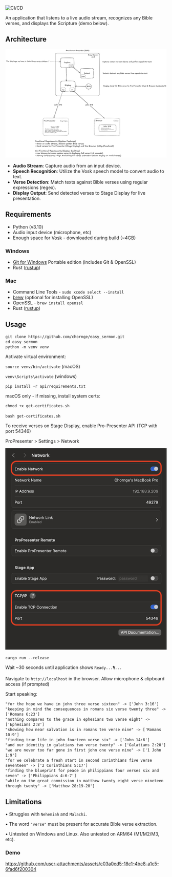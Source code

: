 ![CI/CD](https://github.com/chornge/easy_sermon/actions/workflows/build.yml/badge.svg?branch=main)

An application that listens to a live audio stream, recognizes any Bible verses, and displays the Scripture (demo below).

## Architecture

![Design Doc](design_doc.excalidraw.png)

- **Audio Stream**: Capture audio from an input device.
- **Speech Recognition**: Utilize the Vosk speech model to convert audio to text.
- **Verse Detection**: Match texts against Bible verses using regular expressions (regex).
- **Display Output**: Send detected verses to Stage Display for live presentation.

## Requirements

- Python (v3.10)
- Audio input device (microphone, etc)
- Enough space for [Vosk](https://alphacephei.com/vosk/models) - downloaded during build (~4GB)

### Windows

- [Git for Windows](https://git-scm.com/downloads/win) Portable edition (includes Git & OpenSSL)
- Rust ([rustup](https://rustup.rs/))

### Mac

- Command Line Tools - `sudo xcode select --install`
- [brew](https://brew.sh) (optional for installing OpenSSL)
- OpenSSL - `brew install openssl`
- Rust ([rustup](https://rustup.rs/))

## Usage

```
git clone https://github.com/chornge/easy_sermon.git
cd easy_sermon
python -m venv venv
```

Activate virtual environment:

`source venv/bin/activate` (macOS)

`venv\Scripts\activate` (windows)

```
pip install -r api/requirements.txt
```

macOS only - if missing, install system certs:

```
chmod +x get-certificates.sh

bash get-certificates.sh
```

To receive verses on Stage Display, enable Pro-Presenter API (TCP with port 54346)

ProPresenter > Settings > Network

![TCP Connection](propresenter_tcp.png)

```
cargo run --release
```

Wait ~30 seconds until application shows `Ready...🎙️...`

Navigate to `http://localhost` in the browser. Allow microphone & clipboard access (if prompted)

Start speaking:

```
"for the hope we have in john three verse sixteen" -> ['John 3:16']
"keeping in mind the consequences in romans six verse twenty three" -> ['Romans 6:23']
"nothing compares to the grace in ephesians two verse eight" -> ['Ephesians 2:8']
"showing how near salvation is in romans ten verse nine" -> ['Romans 10:9']
"finding true life in john fourteen verse six" -> ['John 14:6']
"and our identity in galatians two verse twenty" -> ['Galatians 2:20']
"we are never too far gone in first john one verse nine" -> ['1 John 1:9']
"for we celebrate a fresh start in second corinthians five verse seventeen" -> ['2 Corinthians 5:17']
"finding the blueprint for peace in philippians four verses six and seven" -> ['Philippians 4:6-7']
"while on the great commission in matthew twenty eight verse nineteen through twenty" -> ['Matthew 28:19-20']
```

## Limitations

• Struggles with `Nehemiah` and `Malachi`.

• The word `"verse"` must be present for accurate Bible verse extraction.

• Untested on Windows and Linux. Also untested on ARM64 (M1/M2/M3, etc).

### Demo

https://github.com/user-attachments/assets/c03a0ed5-18c1-4bc8-a1c5-6fad6f200304
